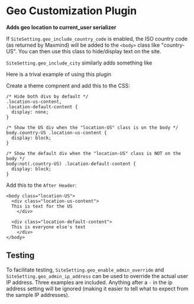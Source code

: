 # **Geo Customization** Plugin

**Adds geo location to current_user serializer**

If `SiteSetting.geo_include_country_code` is enabled, the ISO country code (as returned by Maxmind) 
will be added to the `<body>` class like "country-US". You can then use this class to hide/display
text on the site.

`SiteSetting.geo_include_city` similarly adds something like 

Here is a trival example of using this plugin

Create a theme compnent and add this to the CSS:
```
/* Hide both divs by default */
.location-us-content, 
.location-default-content {
  display: none; 
}

/* Show the US div when the "location-US" class is on the body */
body.country-US .location-us-content {
  display: block; 
}

/* Show the default div when the "location-US" class is NOT on the body */
body:not(.country-US) .location-default-content {
  display: block;
}

```

Add this to the `After Header`:
```
<body class="location-US"> 
  <div class="location-us-content">
  This is text for the US
    </div>

  <div class="location-default-content">
  This is everyone else's text
    </div>
</body>
```
## Testing

To facilitate testing, `SiteSetting.geo_enable_admin_override` and `SiteSetting.geo_admin_ip_address` can 
be used to override the actual user IP address. Three examples are included. Anything after a `-` in the ip address setting will be ignored (making it easier to tell what to expect from the sample IP addresses).
